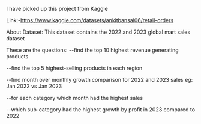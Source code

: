 I have picked up this project from Kaggle 

Link:-https://www.kaggle.com/datasets/ankitbansal06/retail-orders

About Dataset:
This dataset contains the 2022 and 2023 global mart sales dataset

These are the questions:
--find the top 10 highest revenue generating products 

--find the top 5 highest-selling products in each region

--find month over monthly growth comparison for 2022 and 2023 sales eg: Jan 2022 vs Jan 2023

--for each category which month had the highest sales 

--which sub-category had the highest growth by profit in 2023 compared to 2022
